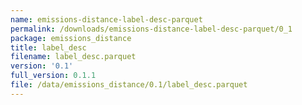 ```yaml
---
name: emissions-distance-label-desc-parquet
permalink: /downloads/emissions-distance-label-desc-parquet/0_1
package: emissions_distance
title: label_desc
filename: label_desc.parquet
version: '0.1'
full_version: 0.1.1
file: /data/emissions_distance/0.1/label_desc.parquet
---
```

